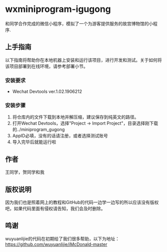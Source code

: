 # wxminiprogram-igugong
和同学合作完成的微信小程序，模拟了一个为游客提供服务的故宫博物馆的小程序.

## 上手指南
以下指南将帮助你在本地机器上安装和运行该项目，进行开发和测试。关于如何将该项目部署到在线环境，请参考部署小节。

### 安装要求
* Wechat Devtools ver.1.02.1906212

### 安装步骤
1. 将仓库内的文件下载到本地并解压缩，建议保存到纯英文的路径。
2. 打开Wechat Devtools，选择"Project -> Import Project"，目录选择刚下载的../miniprogram_gugong
3. AppID必填，没有的话请注册，或者选择测试账号
4. 导入完毕后就能运行啦

## 作者
王同学，贺同学和我

## 版权说明
因为我们也是照着网上的教程和GitHub的代码一边学一边写的所以应该没有版权吧，如果代码里面有侵权请告知，我们会及时删除。

## 鸣谢
wuyuanlijie的代码在初期给了我们很多帮助，以下为地址：https://github.com/wuyuanlijie/iMcDonald-master
